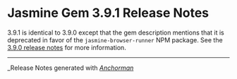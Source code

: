 # Jasmine Gem 3.9.1 Release Notes

3.9.1 is identical to 3.9.0 except that the gem description mentions that it is
deprecated in favor of the `jasmine-browser-runner` NPM package. See the
[3.9.0 release notes](https://github.com/jasmine/jasmine-gem/blob/main/release_notes/3.9.0.md)
for more information.

------

_Release Notes generated with _[Anchorman](http://github.com/infews/anchorman)_

